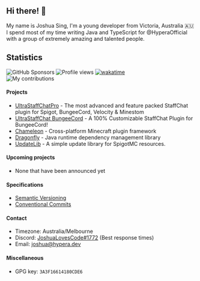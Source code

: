 ## Hi there! 👋
My name is Joshua Sing, I'm a young developer from Victoria, Australia :australia:  
I spend most of my time writing Java and TypeScript for @HyperaOfficial with a group of extremely amazing and talented people.

## Statistics
![GitHub Sponsors](https://img.shields.io/github/sponsors/joshuasing)
![Profile views](https://komarev.com/ghpvc?username=joshuasing&color=2155CC&style=flat-square)
[![wakatime](https://wakatime.com/badge/user/796b9400-dd1e-4e14-89bf-58ba2490722f.svg)](https://wakatime.com/@joshuasing)  
![My contributions](https://github-readme-stats.vercel.app/api?username=joshuasing&count_private=true&show_icons=true&theme=dark)

#### Projects
 - [UltraStaffChatPro](https://www.spigotmc.org/resources/80461/) - The most advanced and feature packed StaffChat plugin for Spigot, BungeeCord, Velocity & Minestom
 - [UltraStaffChat BungeeCord](www.spigotmc.org/resources/68956/) - A 100% Customizable StaffChat Plugin for BungeeCord!
 - [Chameleon](https://github.com/HyperaOfficial/Chameleon/) - Cross-platform Minecraft plugin framework
 - [Dragonfly](https://github.com/HyperaOfficial/Dragonfly/) - Java runtime dependency management library
 - [UpdateLib](https://github.com/HyperaOfficial/UpdateLib/) - A simple update library for SpigotMC resources. 

#### Upcoming projects
 - None that have been announced yet

#### Specifications
 - [Semantic Versioning](https://semver.org)
 - [Conventional Commits](https://www.conventionalcommits.org/en/v1.0.0/)

#### Contact
 - Timezone: Australia/Melbourne
 - Discord: [JoshuaLovesCode#1772](https://discord.hypera.dev/) (Best response times)
 - Email: [joshua@hypera.dev](mailto:joshua@hypera.dev)

#### Miscellaneous
 - GPG key: `3A3F16614180CDE6`
